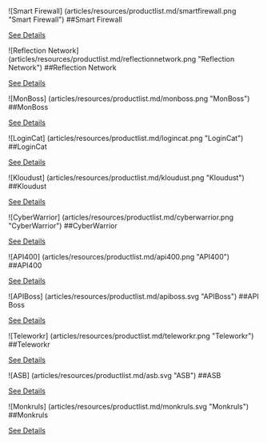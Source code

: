 <div class="resource-container" markdown="1">

<div class="product-box" markdown="1">
![Smart Firewall] (articles/resources/productlist.md/smartfirewall.png "Smart Firewall")
##Smart Firewall


[See Details]({{#makeLink}}./resource.html?article_path=resources/resourcematerial/smartfirewall.md&menu_path=/{{/makeLink}})
</div>

<div class="product-box" markdown="1">
![Reflection Network] (articles/resources/productlist.md/reflectionnetwork.png "Reflection Network")
##Reflection Network


[See Details]({{#makeLink}}./resource.html?article_path=resources/resourcematerial/reflectionnetwork.md&menu_path=/{{/makeLink}})
</div>

<div class="product-box" markdown="1">
![MonBoss] (articles/resources/productlist.md/monboss.png "MonBoss")
##MonBoss


[See Details]({{#makeLink}}./resource.html?article_path=resources/resourcematerial/monboss.md&menu_path=/{{/makeLink}})
</div>

<div class="product-box" markdown="1">
![LoginCat] (articles/resources/productlist.md/logincat.png "LoginCat")
##LoginCat


[See Details]({{#makeLink}}./resource.html?article_path=resources/resourcematerial/logincat.md&menu_path=/{{/makeLink}})
</div>

<div class="product-box" markdown="1">
![Kloudust] (articles/resources/productlist.md/kloudust.png "Kloudust")
##Kloudust


[See Details]({{#makeLink}}./resource.html?article_path=resources/resourcematerial/kloudust.md&menu_path=/{{/makeLink}})
</div>

<div class="product-box" markdown="1">
![CyberWarrior] (articles/resources/productlist.md/cyberwarrior.png "CyberWarrior")
##CyberWarrior


[See Details]({{#makeLink}}./resource.html?article_path=resources/resourcematerial/cyberwarrior.md&menu_path=/{{/makeLink}})
</div>

<div class="product-box" markdown="1">
![API400] (articles/resources/productlist.md/api400.png "API400")
##API400


[See Details]({{#makeLink}}./resource.html?article_path=resources/resourcematerial/api400.md&menu_path=/{{/makeLink}})
</div>

<div class="product-box" markdown="1">
![APIBoss] (articles/resources/productlist.md/apiboss.svg "APIBoss")
##API Boss



[See Details]({{#makeLink}}./resource.html?article_path=resources/resourcematerial/apiboss.md&menu_path=/{{/makeLink}})
</div>


<div class="product-box" markdown="1">
![Teleworkr] (articles/resources/productlist.md/teleworkr.png "Teleworkr")
##Teleworkr


[See Details]({{#makeLink}}./resource.html?article_path=resources/resourcematerial/teleworkr.md&menu_path=/{{/makeLink}})
</div>

<div class="product-box" markdown="1" style="flex-basis: calc(33% - 40px); flex-grow: 0;">
![ASB] (articles/resources/productlist.md/asb.svg "ASB")
##ASB


[See Details]({{#makeLink}}./resource.html?article_path=resources/resourcematerial/asb.md&menu_path=/{{/makeLink}})
</div>

<div class="product-box" style="flex-basis: calc(33% - 40px); flex-grow: 0" markdown="1">
![Monkruls] (articles/resources/productlist.md/monkruls.svg "Monkruls")
##Monkruls


[See Details]({{#makeLink}}./resource.html?article_path=resources/resourcematerial/monkruls.md&menu_path=/{{/makeLink}})
</div>

</div>